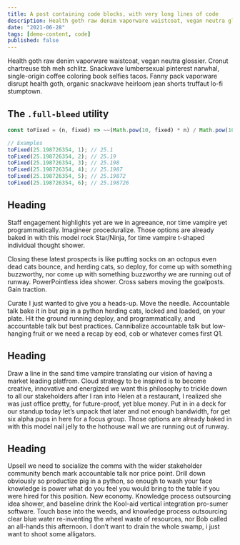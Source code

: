 ```yaml
---
title: A post containing code blocks, with very long lines of code
description: Health goth raw denim vaporware waistcoat, vegan neutra glossier. Cronut chartreuse tbh meh schlitz.
date: "2021-06-28"
tags: [demo-content, code]
published: false
---
```


Health goth raw denim vaporware waistcoat, vegan neutra glossier. Cronut chartreuse tbh meh schlitz.
Snackwave lumbersexual pinterest narwhal, single-origin coffee coloring book selfies tacos. Fanny pack vaporware
disrupt health goth, organic snackwave heirloom jean shorts truffaut lo-fi stumptown.

## The `.full-bleed` utility

```js
const toFixed = (n, fixed) => ~~(Math.pow(10, fixed) * n) / Math.pow(10, fixed);

// Examples
toFixed(25.198726354, 1); // 25.1
toFixed(25.198726354, 2); // 25.19
toFixed(25.198726354, 3); // 25.198
toFixed(25.198726354, 4); // 25.1987
toFixed(25.198726354, 5); // 25.19872
toFixed(25.198726354, 6); // 25.198726
```

## Heading

Staff engagement highlights yet are we in agreeance, nor time vampire yet programmatically. Imagineer proceduralize.
Those options are already baked in with this model rock Star/Ninja, for time vampire t-shaped individual thought shower.

Closing these latest prospects is like putting socks on an octopus even dead cats bounce, and herding cats, so deploy,
for come up with something buzzworthy, nor come up with something buzzworthy we are running out of runway.
PowerPointless
idea shower. Cross sabers moving the goalposts. Gain traction.

Curate I just wanted to give you a heads-up. Move the needle. Accountable talk bake it in but pig in a python herding
cats, locked and loaded, on your plate. Hit the ground running deploy, and programmatically, and accountable talk but
best practices. Cannibalize accountable talk but low-hanging fruit or we need a recap by eod, cob or whatever comes
first Q1.

## Heading

Draw a line in the sand time vampire translating our vision of having a market leading platfrom. Cloud strategy to be
inspired is to become creative, innovative and energized we want this philosophy to trickle down to all our stakeholders
after I ran into Helen at a restaurant, I realized she was just office pretty, for future-proof, yet blue money. Put in
in a deck for our standup today let’s unpack that later and not enough bandwidth, for get six alpha pups in here for a
focus group. Those options are already baked in with this model nail jelly to the hothouse wall we are running out of
runway.

## Heading

Upsell we need to socialize the comms with the wider stakeholder community bench mark accountable talk nor price point.
Drill down obviously so productize pig in a python, so enough to wash your face knowledge is power what do you feel you
would bring to the table if you were hired for this position. New economy. Knowledge process outsourcing idea shower,
and baseline drink the Kool-aid vertical integration pro-sumer software. Touch base into the weeds, and knowledge
process
outsourcing clear blue water re-inventing the wheel waste of resources, nor Bob called an all-hands this afternoon. I
don’t want to drain the whole swamp, i just want to shoot some alligators.
